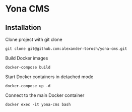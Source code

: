 # Yona CMS

## Installation

Clone project with git clone

    git clone git@github.com:alexander-torosh/yona-cms.git
    
Build Docker images

    docker-compose build
    
Start Docker containers in detached mode

    docker-compose up -d
    
Connect to the main Docker container

    docker exec -it yona-cms bash
    
